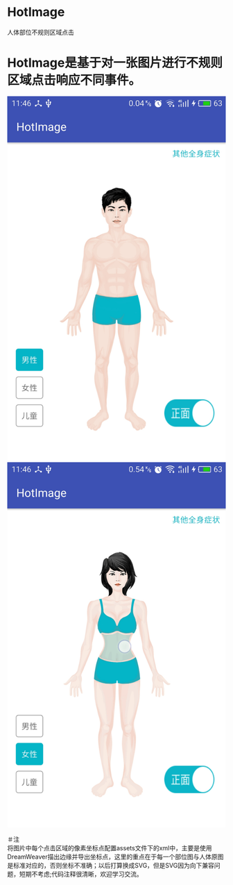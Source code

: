 # HotImage
人体部位不规则区域点击

# HotImage是基于对一张图片进行不规则区域点击响应不同事件。  
![](images/male.jpg)
![](images/female.jpg)  

＃注  
将图片中每个点击区域的像素坐标点配置assets文件下的xml中，主要是使用DreamWeaver描出边缘并导出坐标点，这里的重点在于每一个部位图与人体原图是标准对应的，否则坐标不准确；以后打算换成SVG，但是SVG因为向下兼容问题，短期不考虑;代码注释很清晰，欢迎学习交流。
